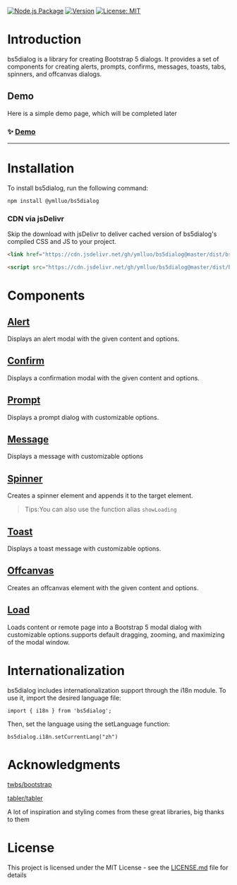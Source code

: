 [![Node.js Package](https://github.com/ymlluo/bs5dialog/actions/workflows/npm-publish.yml/badge.svg)](https://github.com/ymlluo/bs5dialog/actions/workflows/npm-publish.yml)
[![Version](https://img.shields.io/npm/v/@ymlluo/bs5dialog.svg)](https://www.npmjs.com/package/@ymlluo/bs5dialog)
[![License: MIT](https://img.shields.io/badge/License-MIT-yellow.svg)](#)

# Introduction

bs5dialog is a library for creating Bootstrap 5 dialogs. It provides a set of components for creating alerts, prompts, confirms, messages, toasts, tabs, spinners, and offcanvas dialogs.

## Demo

Here is a simple demo page, which will be completed later
### ✨ [Demo](https://ymlluo.github.io/bs5dialog/dist/index.html)


---

# Installation

To install bs5dialog, run the following command:

```
npm install @ymlluo/bs5dialog
```

### CDN via jsDelivr 
Skip the download with jsDelivr to deliver cached version of bs5dialog's compiled CSS and JS to your project.

``` html
<link href="https://cdn.jsdelivr.net/gh/ymlluo/bs5dialog@master/dist/bs5dialog.css" rel="stylesheet" crossorigin="anonymous">

<script src="https://cdn.jsdelivr.net/gh/ymlluo/bs5dialog@master/dist/bs5dialog.js" crossorigin="anonymous"></script>

```


# Components

## [Alert](docs/alert.md)
Displays an alert modal with the given content and options.


## [Confirm](docs/confirm.md)
Displays a confirmation modal with the given content and options.

## [Prompt](docs/prompt.md)
Displays a prompt dialog with customizable options.

## [Message](docs/message.md)
Displays a message with customizable options

## [Spinner](docs/spinner.md)
Creates a spinner element and appends it to the target element.
> Tips:You can also use the function alias `showLoading`

## [Toast](docs/toast.md)
Displays a toast message with customizable options.

## [Offcanvas](docs/offcanvas.md)
Creates an offcanvas element with the given content and options.

## [Load](docs/load.md)

Loads content or remote page into a Bootstrap 5 modal dialog with customizable options.supports default dragging, zooming, and maximizing of the modal window.

# Internationalization

bs5dialog includes internationalization support through the i18n module. To use it, import the desired language file:


```
import { i18n } from 'bs5dialog';

```

Then, set the language using the setLanguage function:

```
bs5dialog.i18n.setCurrentLang("zh")
```


# Acknowledgments

[twbs/bootstrap](https://github.com/twbs/bootstrap)

[tabler/tabler](https://github.com/tabler/tabler)

A lot of inspiration and styling comes from these great libraries, big thanks to them



# License 

This project is licensed under the MIT License - see the [LICENSE.md](LICENSE.md) file for details
